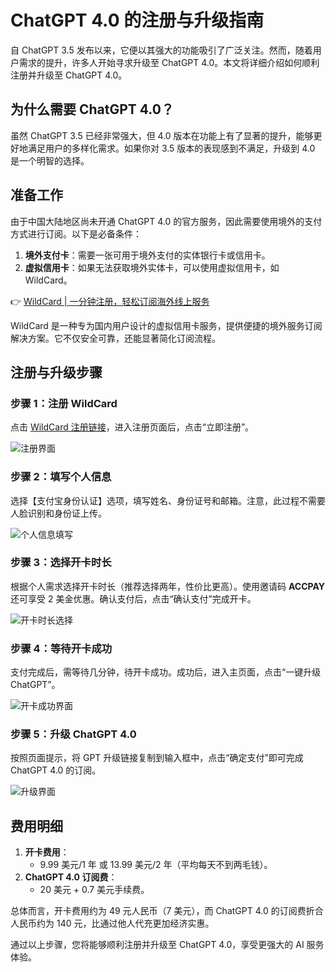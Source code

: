 # ChatGPT 4.0 的注册与升级指南

自 ChatGPT 3.5 发布以来，它便以其强大的功能吸引了广泛关注。然而，随着用户需求的提升，许多人开始寻求升级至 ChatGPT 4.0。本文将详细介绍如何顺利注册并升级至 ChatGPT 4.0。

## 为什么需要 ChatGPT 4.0？

虽然 ChatGPT 3.5 已经非常强大，但 4.0 版本在功能上有了显著的提升，能够更好地满足用户的多样化需求。如果你对 3.5 版本的表现感到不满足，升级到 4.0 是一个明智的选择。

## 准备工作

由于中国大陆地区尚未开通 ChatGPT 4.0 的官方服务，因此需要使用境外的支付方式进行订阅。以下是必备条件：

1. **境外支付卡**：需要一张可用于境外支付的实体银行卡或信用卡。
2. **虚拟信用卡**：如果无法获取境外实体卡，可以使用虚拟信用卡，如 WildCard。

👉 [WildCard | 一分钟注册，轻松订阅海外线上服务](https://bbtdd.com/WildCard)

WildCard 是一种专为国内用户设计的虚拟信用卡服务，提供便捷的境外服务订阅解决方案。它不仅安全可靠，还能显著简化订阅流程。

## 注册与升级步骤

### 步骤 1：注册 WildCard

点击 [WildCard 注册链接](https://bbtdd.com/WildCard)，进入注册页面后，点击“立即注册”。

![注册界面](https://bbtdd.com/img/76065019551.webp)

### 步骤 2：填写个人信息

选择【支付宝身份认证】选项，填写姓名、身份证号和邮箱。注意，此过程不需要人脸识别和身份证上传。

![个人信息填写](https://bbtdd.com/img/373637475830.webp)

### 步骤 3：选择开卡时长

根据个人需求选择开卡时长（推荐选择两年，性价比更高）。使用邀请码 **ACCPAY** 还可享受 2 美金优惠。确认支付后，点击“确认支付”完成开卡。

![开卡时长选择](https://bbtdd.com/img/664991967824.webp)

### 步骤 4：等待开卡成功

支付完成后，需等待几分钟，待开卡成功。成功后，进入主页面，点击“一键升级 ChatGPT”。

![开卡成功界面](https://bbtdd.com/img/58854544140987.webp)

### 步骤 5：升级 ChatGPT 4.0

按照页面提示，将 GPT 升级链接复制到输入框中，点击“确定支付”即可完成 ChatGPT 4.0 的订阅。

![升级界面](https://bbtdd.com/img/575756758270995.webp)

## 费用明细

1. **开卡费用**：  
   - 9.99 美元/1 年 或 13.99 美元/2 年（平均每天不到两毛钱）。  
2. **ChatGPT 4.0 订阅费**：  
   - 20 美元 + 0.7 美元手续费。  

总体而言，开卡费用约为 49 元人民币（7 美元），而 ChatGPT 4.0 的订阅费折合人民币约为 140 元，比通过他人代充更加经济实惠。

通过以上步骤，您将能够顺利注册并升级至 ChatGPT 4.0，享受更强大的 AI 服务体验。

